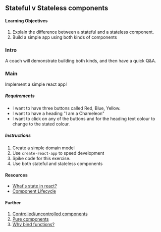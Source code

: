 ## Stateful v Stateless components

#### Learning Objectives
1. Explain the difference between a stateful and a stateless component.
2. Build a simple app using both kinds of components

### Intro

A coach will demonstrate building both kinds, and then have a quick Q&A.

### Main
Implement a simple react app!

##### Requirements
- I want to have three buttons called Red, Blue, Yellow.
- I want to have a heading "I am a Chameleon"
- I want to click on any of the buttons and for the heading text colour to change to the stated colour.

##### Instructions
1. Create a simple domain model
2. Use `create-react-app` to speed development
3. Spike code for this exercise.
4. Use both stateful and stateless components

#### Resources

- [What's state in react?](https://reactjs.org/docs/faq-state.html)
- [Component Lifecycle](https://projects.wojtekmaj.pl/react-lifecycle-methods-diagram/)

#### Further

1. [Controlled/uncontrolled components](https://www.robinwieruch.de/react-controlled-components)
2. [Pure components](https://stackoverflow.com/questions/41340697/react-component-vs-react-purecomponent)
3. [Why bind functions?](https://yehudakatz.com/2011/08/11/understanding-javascript-function-invocation-and-this/)